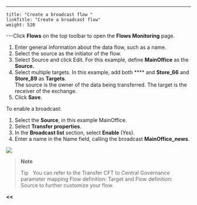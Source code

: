 ---
    title: "Create a broadcast flow "
    linkTitle: "Create a broadcast flow"
    weight: 520
---Click ****Flows**** on the top toolbar to open the ****Flows Monitoring**** page.

1. Enter general information about the data flow, such as a name.
1. Select the source as the initiator of the flow.
1. Select Source and click Edit. For this example, define ****MainOffice**** as the ****Source.****
1. Select multiple targets. In this example, add both **** and ****Store_66**** and ****Store_89**** as ****Targets****.  
    The source is the owner of the data being transferred. The target is the receiver of the exchange.
1. Click **Save**.

<span id="enable_broadcast_cg"></span>To enable a broadcast:

1. Select the ****Source****, in this example MainOffice.
1. Select ****Transfer properties****.
1. In the ****Broadcast list**** section, select ****Enable**** (Yes).
1. Enter a name in the Name field, calling the broadcast **MainOffice_news**.

![](/Images/TransferCFT/broadcast_list.png)

> **Note**
>
> Tip  
> You can refer to the Transfer CFT to Central Governance parameter mapping Flow definition: Target and Flow definition: Source to further customize your flow.

****&lt;&lt;**** [](../../)
